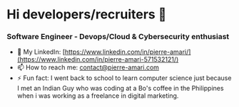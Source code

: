 # Hi developers/recruiters 👋

### Software Engineer - Devops/Cloud & Cybersecurity enthusiast

- 🚀 My LinkedIn: [https://www.linkedin.com/in/pierre-amari/](https://www.linkedin.com/in/pierre-amari-571532121/)
- 📫 How to reach me: contact@pierre-amari.com
- ⚡ Fun fact: I went back to school to learn computer science just because I met an Indian Guy who was coding at a Bo's coffee in the Philippines when i was working as a freelance in digital marketing.

